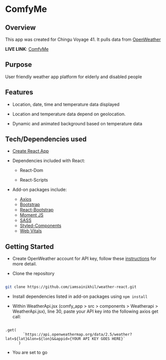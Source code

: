 # **ComfyMe** 

## Overview

This app was created for Chingu Voyage 41. It pulls data from [OpenWeather](https://openweathermap.org/api)

**LIVE LINK**: [ComfyMe](https://v41-toucans-team-05.vercel.app/)

## Purpose 
User friendly weather app platform for elderly and disabled people

## Features

- Location, date, time and temperature data displayed

- Location and temperature data depend on geolocation.

- Dynamic and animated background based on temperature data

## Tech/Dependencies used
- [Create React App](https://create-react-app.dev/)

- Dependencies included with React:
    - React-Dom

    - React-Scripts

- Add-on packages include: 
    - [Axios](https://axios-http.com/docs/intro)
    - [Bootstrap](https://getbootstrap.com/docs/5.2/getting-started/introduction/)
    - [React-Bootstrap](https://react-bootstrap.github.io/getting-started/introduction)
    - [Moment JS](https://momentjs.com/docs/)
    - [SASS](https://sass-lang.com/)
    - [Styled-Components](https://styled-components.com/docs)
    - [Web Vitals](https://www.npmjs.com/package/web-vitals)
## Getting Started
- Create OpenWeather account for API key, follow these [instructions](https://openweathermap.org/api) for more detail.

- Clone the repository 

```bash

git clone https://github.com/iamsainikhil/weather-react.git

```
- Install dependencies listed in add-on packages using `npm install`

- Within WeatherApi.jsx (comfy_app > src > components > Weatherapi > WeatherApi.jsx), line 30, paste your API key into the following axios get call:

```

.get(
        `https://api.openweathermap.org/data/2.5/weather?lat=${lat}&lon=${lon}&&appid={YOUR API KEY GOES HERE}`
      )

```

- You are set to go
<!-- By Tarek Ismael,  William Fayette, Tommy Dang and Maria Chicaia  -->
<!-- # voyage-tasks

Your project's `readme` is as important to success as your code. For 
this reason you should put as much care into its creation and maintenance
as you would any other component of the application.

If you are unsure of what should go into the `readme` let this article,
written by an experienced Chingu, be your starting point - 
[Keys to a well written README](https://tinyurl.com/yk3wubft).

And before we go there's "one more thing"! Once you decide what to include
in your `readme` feel free to replace the text we've provided here.

> Own it & Make it your Own! -->
